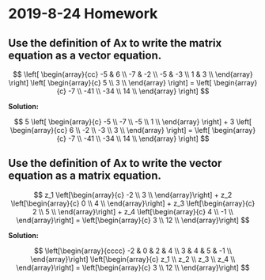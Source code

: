 # 2019-8-24 Homework
## Use the definition of Ax to write the matrix equation as a vector equation.
$$
\left[
\begin{array}{cc}
  -5 &  6 \\
  -7 & -2 \\
  -5 & -3 \\
   1 &  3 \\
\end{array}
\right] \left[
\begin{array}{c}
  5 \\
  3 \\
\end{array}
\right] = \left[
\begin{array}{c}
   -7 \\
  -41 \\
  -34 \\
   14 \\
\end{array}
\right]
$$

**Solution:**

$$
5 \left[
\begin{array}{c}
  -5 \\
  -7 \\
  -5 \\
   1 \\
\end{array}
\right] + 3 \left[
\begin{array}{cc}
   6 \\
  -2 \\
  -3 \\
   3 \\
\end{array}
\right] = \left[
\begin{array}{c}
   -7 \\
  -41 \\
  -34 \\
   14 \\
\end{array}
\right]
$$

## Use the definition of Ax to write the vector equation as a matrix equation.
$$
z_1 \left[\begin{array}{c}
  -2 \\
   3 \\
\end{array}\right] + z_2 \left[\begin{array}{c}
  0 \\
  4 \\
\end{array}\right] + z_3 \left[\begin{array}{c}
  2 \\
  5 \\
\end{array}\right] + z_4 \left[\begin{array}{c}
   4 \\
  -1 \\
\end{array}\right] = \left[\begin{array}{c}
   3 \\
  12 \\
\end{array}\right]
$$

**Solution:**

$$
\left[\begin{array}{cccc}
  -2 & 0 & 2 &  4 \\
   3 & 4 & 5 & -1 \\
\end{array}\right] \left[\begin{array}{c}
  z_1 \\
  z_2 \\
  z_3 \\
  z_4 \\
\end{array}\right] = \left[\begin{array}{c}
   3 \\
  12 \\
\end{array}\right]
$$


